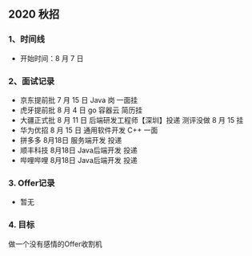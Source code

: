 ## 2020 秋招

### 1、时间线

- 开始时间：8 月 7 日

### 2、面试记录

- 京东提前批 7 月 15 日 Java 岗 一面挂
- 虎牙提前批 8 月 4 日 go 容器云 简历挂
- 大疆正式批 8 月 11 日 后端研发工程师【深圳】投递 测评没做 8 月 15 挂
- 华为优招 8 月 15 日 通用软件开发 C++ 一面
- 拼多多 8月18日 服务端开发 投递
- 顺丰科技 8月18日 Java后端开发 投递
- 哔哩哔哩 8月18日 Java后端开发 投递

### 3. Offer记录

- 暂无

### 4. 目标

做一个没有感情的Offer收割机

